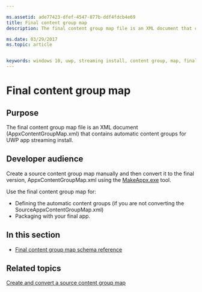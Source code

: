 ```yaml
---

ms.assetid: ade77423-dfef-4547-877b-ddf4fdcb4e69
title: Final content group map
description: The final content group map file is an XML document that contains automatic content groups for UWP app streaming install.

ms.date: 03/29/2017
ms.topic: article


keywords: windows 10, uwp, streaming install, content group, map, final content group, automatic content group
---
```


# Final content group map

## Purpose

The final content group map file is an XML document (AppxContentGroupMap.xml) that contains automatic content groups for UWP app streaming install.

## Developer audience

Create a source content group map manually and then convert it to the final version, AppxContentGroupMap.xml using the [MakeAppx.exe](https://docs.microsoft.com/windows/uwp/packaging/create-app-package-with-makeappx-tool) tool.

Use the final content group map for:

-   Defining the automatic content groups (if you are not converting the SourceAppxContentGroupMap.xml)
-   Packaging with your final app.

## In this section

-   [Final content group map schema reference](../FinalContentGroupMapSchema/schema-root.md)

## Related topics

[Create and convert a source content group map](https://docs.microsoft.com/windows/uwp/packaging/create-cgm)